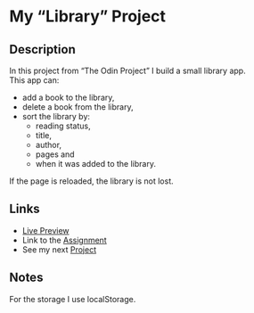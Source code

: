 # My “Library” Project

## Description

In this project from “The Odin Project” I build a small library app. <br>
This app can:

- add a book to the library,
- delete a book from the library,
- sort the library by:
  - reading status,
  - title,
  - author,
  - pages and
  - when it was added to the library.

If the page is reloaded, the library is not lost.

## Links

- [Live Preview](https://tomsoerr.github.io/odin-library/)
- Link to the [Assignment](https://www.theodinproject.com/lessons/node-path-javascript-library)
- See my next [Project](https://github.com/TomSoerr/odin-tic-tac-toe/)

## Notes

For the storage I use localStorage.
